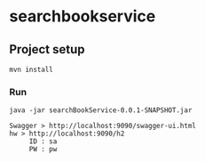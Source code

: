 # searchbookservice

## Project setup
```
mvn install
```

### Run
```
java -jar searchBookService-0.0.1-SNAPSHOT.jar

Swagger > http://localhost:9090/swagger-ui.html
hw > http://localhost:9090/h2
     ID : sa
     PW : pw
```
